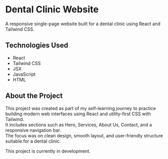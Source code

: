 # Dental Clinic Website

A responsive single-page website built for a dental clinic using React and Tailwind CSS.

## Technologies Used
- React
- Tailwind CSS
- JSX
- JavaScript
- HTML

## About the Project
This project was created as part of my self-learning journey to practice building modern web interfaces using React and utility-first CSS with Tailwind.  
It includes sections such as Hero, Services, About Us, Contact, and a responsive navigation bar.  
The focus was on clean design, smooth layout, and user-friendly structure suitable for a dental clinic.

This project is currently in development.

